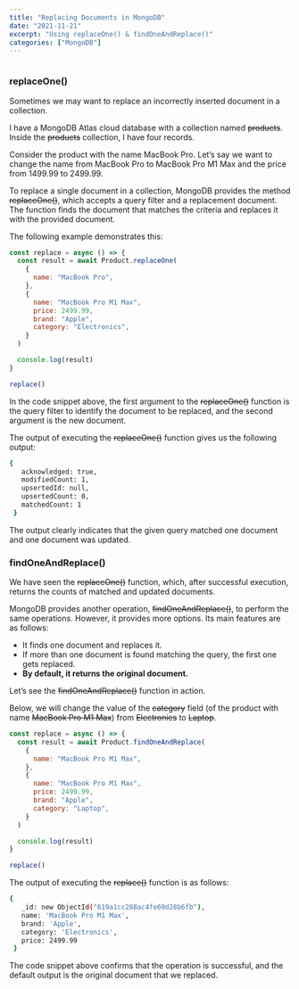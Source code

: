 ```yaml
---
title: "Replacing Documents in MongoDB"
date: "2021-11-21"
excerpt: "Using replaceOne() & findOneAndReplace()"
categories: ["MongoDB"]
---
```


```toc

```

### replaceOne()

Sometimes we may want to replace an incorrectly inserted document in a collection.

I have a MongoDB Atlas cloud database with a collection named ~~products~~. Inside the ~~products~~ collection, I have four records.

Consider the product with the name MacBook Pro. Let’s say we want to change the name from MacBook Pro to MacBook Pro M1 Max and the price from 1499.99 to 2499.99.

To replace a single document in a collection, MongoDB provides the method ~~replaceOne()~~, which accepts a query filter and a replacement document. The function finds the document that matches the criteria and replaces it with the provided document.

The following example demonstrates this:

```js {numberLines}
const replace = async () => {
  const result = await Product.replaceOne(
    {
      name: "MacBook Pro",
    },
    {
      name: "MacBook Pro M1 Max",
      price: 2499.99,
      brand: "Apple",
      category: "Electronics",
    }
  )

  console.log(result)
}

replace()
```

In the code snippet above, the first argument to the ~~replaceOne()~~ function is the query filter to identify the document to be replaced, and the second argument is the new document.

The output of executing the ~~replaceOne()~~ function gives us the following output:

```sh {numberLines}
{
   acknowledged: true,
   modifiedCount: 1,
   upsertedId: null,
   upsertedCount: 0,
   matchedCount: 1
 }
```

The output clearly indicates that the given query matched one document and one document was updated.

### findOneAndReplace()

We have seen the ~~replaceOne()~~ function, which, after successful execution, returns the counts of matched and updated documents.

MongoDB provides another operation, ~~findOneAndReplace()~~, to perform the same operations. However, it provides more options. Its main features are as follows:

- It finds one document and replaces it.
- If more than one document is found matching the query, the first one gets replaced.
- **By default, it returns the original document.**

Let’s see the ~~findOneAndReplace()~~ function in action.

Below, we will change the value of the ~~category~~ field (of the product with name ~~MacBook Pro M1 Max~~) from ~~Electronics~~ to ~~Laptop~~.

```js {numberLines}
const replace = async () => {
  const result = await Product.findOneAndReplace(
    {
      name: "MacBook Pro M1 Max",
    },
    {
      name: "MacBook Pro M1 Max",
      price: 2499.99,
      brand: "Apple",
      category: "Laptop",
    }
  )

  console.log(result)
}

replace()
```

The output of executing the ~~replace()~~ function is as follows:

```sh {numberLines}
{
   _id: new ObjectId("619a1cc288ac4fe69d28b6fb"),
   name: 'MacBook Pro M1 Max',
   brand: 'Apple',
   category: 'Electronics',
   price: 2499.99
 }
```

The code snippet above confirms that the operation is successful, and the default output is the original document that we replaced.
